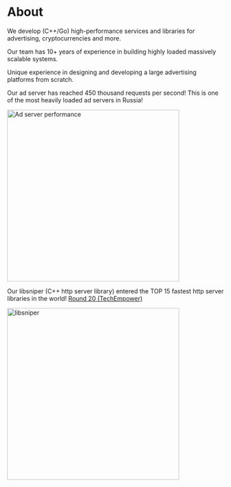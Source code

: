# About

We develop (C++/Go) high-performance services and libraries for advertising, cryptocurrencies and more. 

Our team has 10+ years of experience in building highly loaded massively scalable systems.

Unique experience in designing and developing a large advertising platforms from scratch.


Our ad server has reached 450 thousand requests per second! This is one of the most heavily loaded ad servers in Russia!

<img src="https://user-images.githubusercontent.com/669633/156897695-879b4238-cf44-4401-8886-d34e1192ad10.jpeg" alt="Ad server performance" width="400"/>

Our libsniper (C++ http server library)  entered the TOP 15 fastest http server libraries in the world! [Round 20 (TechEmpower)](https://www.techempower.com/benchmarks/#section=data-r20&hw=ph&test=plaintext)

<img src="https://user-images.githubusercontent.com/669633/156897839-00db3725-f0db-4047-8cef-5b498f40a40d.jpeg" alt="libsniper" width="400"/>





